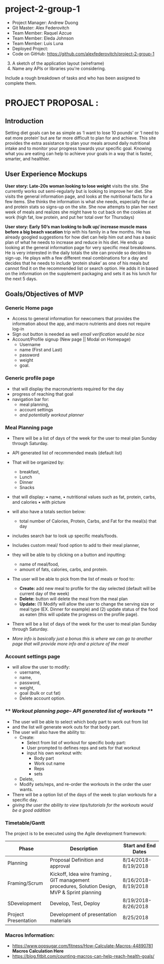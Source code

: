 # project-2-group-1

* Project Manager: Andrew Duong
* Git Master: Alex Federovitch
* Team Member: Raquel Azcue
* Team Member: Eleda Johnson
* Team Member: Luis Luna
* Deployed Project: 
* Code on GitHub: https://github.com/alexfederovitch/project-2-group-1

3. A sketch of the application layout (wireframe)
4. Name any APIs or libraries you're considering.

Include a rough breakdown of tasks and who has been assigned to complete them.

# PROJECT PROPOSAL : <Name of App>
## Introduction
Setting diet goals can be as simple as ‘I want to lose 10 pounds’ or ‘I need to eat more protein’ but are far more difficult to plan for and achieve. This site provides the extra assistance to plan your meals around daily nutritional intake and to monitor your progress towards your specific goal. Knowing what you are eating can help to achieve your goals in a way that is faster, smarter, and healthier.
 
## User Experience Mockups

**User story: Late-20s woman looking to lose weight** visits the site. She currently works out semi-regularly but is looking to improve her diet. She visits the general information page, and looks at the nutritional facts for a few items. She thinks the information is what she needs, especially the car and protein stats so signs-up on the site. She now attempts to plan her next week of meals and realizes she might have to cut back on the cookies at work (high fat, low protein, and put her total over for Thursdays)

**User story: Early 50’s man looking to bulk up/ increase muscle mass before a big beach vacation** trip with his family in a few months. He has already googled suggestions for how diet can help him out and has a basic plan of what he needs to increase and reduce in his diet. He ends up looking at the general information page for very specific meal breakdowns. He is very interested in the daily totals the site can provide so decides to sign-up. He plays with a few different meal combinations for a day and decides that he needs to include ‘protein shake’ as one of his meals but cannot find it on the recommended list or search option. He adds it in based on the information on the supplement packaging and sets it as his lunch for the next 5 days.   


## Goals/Objectives of MVP
### **Generic Home page** 
* Access to general information for newcomers that provides the information about the app, and macro nutrients and does not require log-in
* Sign out button is needed as well *email verification would be nice*
* Account/Profile signup (New page || Modal on Homepage) 
    * Username
    * name (First and Last)
    * password
    * weight
    * goal. 



### **Generic profile page** 
* that will display the macronutrients required for the day
* progress of reaching that goal 
* navigation bar for:
    * meal planning, 
    * account settings 
    * *and potentially workout planner*

### **Meal Planning page**
* There will be a list of days of the week for the user to meal plan Sunday through Saturday. 
* API generated list of recommended meals (default list) 
* That will be organized by:
    * breakfast,
    * Lunch
    * Dinner
    * Snacks

* that will display:
•	name, 
•	nutritional values such as fat, protein, carbs, and calories 
•	with picture
* will also have a totals section below:
    * total number of Calories, Protein, Carbs, and Fat for the meal(s) that day
* includes search bar to look up specific meals/foods. 
* Includes custom meal/ food option to add to their meal planner, 
* they will be able to by clicking on a button and inputting:
    *  name of meal/food, 
    * amount of fats, calories, carbs, and protein.
* The user will be able to pick from the list of meals or food to:
    * **Create:** add new meal to profile for the day selected (default will be current day of the week)
    * **Delete:** button will delete the meal from the meal plan
    * **Update:** (1) Modify will allow the user to change the serving size or meal type (EX. Dinner for example) and (2) update status of the food as eaten (this will update the progress on the profile page). 
* There will be a list of days of the week for the user to meal plan Sunday through Saturday. 
* *More info is basically just a bonus this is where we can go to another page that will provide more info and a picture of the meal*

### **Account settings page**
* will allow the user to modify:
    * username, 
    * name, 
    * password, 
    * weight,
    * goal (bulk or cut fat)
    * Delete account option.

### ** *Workout planning page– API generated list of workouts* **
* The user will be able to select which body part to work out from list
* and the list will generate work outs for that body part. 
* The user will also have the ability to:
    * Create: 
        * Select from list of workout for specific body part:
        * User prompted to defines reps and sets for that workout
        * input his own workout with:
            * Body part
            * Work out name
            * Reps
            * sets
    * Delete, 
    * Modify sets/reps, and re-order the workouts in the order the user wants. 
* There will be a option list of the days of the week to plan workouts for a specific day. 
* *giving the user the ability to view tips/tutorials for the workouts would be a good addition*
     
### Timetable/Gantt
The project is to be executed using the Agile development framework:

Phase | Description | Start and End Dates
------|-------------|--------------------
Planning | Proposal Definition and approval | 8/14/2018-8/19/2018
Framing/Scrum | Kickoff, Idea wire framing , GIT management procedures, Solution Design, MVP & Sprint planning | 8/16/2018-8/19/2018
SDevelopment | Develop, Test, Deploy | 8/19/2018-8/26/2018
Project Presentation | Development of presentation materials | 8/25/2018
    

### Macros Information:

* https://www.popsugar.com/fitness/How-Calculate-Macros-44890781 
**Macros Calculation Here**
* https://blog.fitbit.com/counting-macros-can-help-reach-health-goals/

